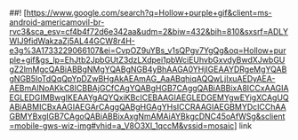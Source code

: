 ##! [https://www.google.com/search?q=Hollow+purple+gif&client=ms-android-americamovil-br-rvc3&sca_esv=cf4b4f72d6e342aa&udm=2&biw=432&bih=810&sxsrf=ADLYWIJ9fidWakzaZj5AL44GCW8r4H-e3g%3A1733229066107&ei=CvpOZ9uYBs_v1sQPgv7YgQg&oq=Hollow+purple+gif&gs_lp=EhJtb2JpbGUtZ3dzLXdpei1pbWciEUhvbGxvdyBwdXJwbGUgZ2lmMgcQABiABBgNMgYQABgNGB4yBhAAGA0YHjIGEAAYDRgeMgYQABgNGB5IoTdQqQpYpDZwBHgAkAEAmAG_AaABqhiqAQQwLjIxuAEDyAEA-AEBmAINoAKkC8ICBBAjGCfCAgYQABgHGB7CAggQABiABBixA8ICCxAAGIAEGLEDGIMBwgIKEAAYgAQYQxiKBcICEBAAGIAEGLEDGEMYgwEYigXCAgUQABiABMICBxAAGIAEGArCAggQABgHGAgYHsICCRAAGIAEGBMYDcICChAAGBMYBxgIGB7CAgoQABiABBixAxgNmAMAiAYBkgcDNC45oAfWSg&sclient=mobile-gws-wiz-img#vhid=a_V8O3Xl_1qccM&vssid=mosaic] link
<!--
**Rodrigo-png1/Rodrigo-png1** is a ✨ _special_ ✨ repository because its `README.md` (this file) appears on your GitHub profile.

Here are some ideas to get you started:

- 🔭 I’m currently working on ...
- 🌱 I’m currently learning ...
- 👯 I’m looking to collaborate on ...
- 🤔 I’m looking for help with ...
- 💬 Ask me about ...
- 📫 How to reach me: ...
- 😄 Pronouns: ...
- ⚡ Fun fact: ...
-->
